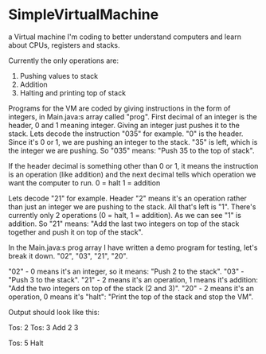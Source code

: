 # SimpleVirtualMachine
a Virtual machine I'm coding to better understand computers and learn about CPUs, registers and stacks.

Currently the only operations are:
1. Pushing values to stack
2. Addition
3. Halting and printing top of stack

Programs for the VM are coded by giving instructions in the form of integers, in Main.java:s array called "prog".
First decimal of an integer is the header, 0 and 1 meaning integer. Giving an integer just pushes it to the stack.
Lets decode the instruction "035" for example.
"0" is the header. Since it's 0 or 1, we are pushing an integer to the stack. "35" is left, which is the integer we are pushing.
So "035" means: "Push 35 to the top of stack".

If the header decimal is something other than 0 or 1, it means the instruction is an operation (like addition) and the next decimal tells which operation we want the computer to run.
0 = halt
1 = addition

Lets decode "21" for example.
Header "2" means it's an operation rather than just an integer we are pushing to the stack. All that's left is "1".
There's currently only 2 operations (0 = halt, 1 = addition).
As we can see "1" is addition.
So "21" means: "Add the last two integers on top of the stack together and push it on top of the stack".

In the Main.java:s prog array I have written a demo program for testing, let's break it down.
"02", "03", "21", "20".

"02" - 0 means it's an integer, so it means: "Push 2 to the stack".
"03" - "Push 3 to the stack".
"21" - 2 means it's an operation, 1 means it's addition: "Add the two integers on top of the stack (2 and 3)".
"20" - 2 means it's an operation, 0 means it's "halt": "Print the top of the stack and stop the VM".

Output should look like this:

Tos: 2
Tos: 3
Add 2 3

Tos: 5
Halt
